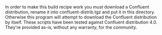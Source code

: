 In order to make this build recipe work you must download a Confluent distribution, rename it into confluent-distrib.tgz and put it in this directory. Otherwise this program will attempt to download the Confluent distribution by itself. These scripts have been tested against Confluent distribution 4.0. They're provided as-is, without any warranty, for the community.
